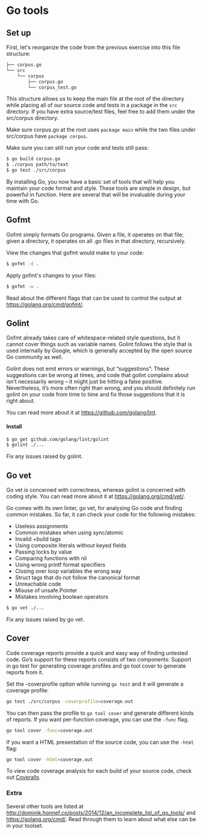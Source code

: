 # Go tools

## Set up

First, let's reorganize the code from the previous exercise into this file structure:

```bash
├── corpus.go
└── src
    └── corpus
        ├── corpus.go
        └── corpus_test.go
```

This structure allows us to keep the main file at the root of the directory while placing all of our source code and tests in a package in the `src` directory. If you have extra source/test files, feel free to add them under the src/corpus directory.

Make sure corpus.go at the root uses `package main` while the two files under src/corpus have `package corpus`.

Make sure you can still run your code and tests still pass:
```bash
$ go build corpus.go
$ ./corpus path/to/text
$ go test ./src/corpus
```

By installing Go, you now have a basic set of tools that will help you maintain your code format and style. These tools are simple in design, but powerful in function. Here are several that will be invaluable during your time with Go.

## Gofmt

Gofmt simply formats Go programs. Given a file, it operates on that file; given a directory, it operates on all .go files in that directory, recursively.

View the changes that gofmt would make to your code:
```bash
$ gofmt -d .
```

Apply gofmt's changes to your files:
```bash
$ gofmt -w .
```

Read about the different flags that can be used to control the output at https://golang.org/cmd/gofmt/.

## Golint

Gofmt already takes care of whitespace-related style questions, but it cannot cover things such as variable names. Golint follows the style that is used internally by Google, which is generally accepted by the open source Go community as well.

Golint does not emit errors or warnings, but “suggestions”: These suggestions can be wrong at times, and code that golint complains about isn’t necessarily wrong – it might just be hitting a false positive. Nevertheless, it’s more often right than wrong, and you should definitely run golint on your code from time to time and fix those suggestions that it is right about.

You can read more about it at https://github.com/golang/lint.

#### Install
```bash
$ go get github.com/golang/lint/golint
$ golint ./...
```

Fix any issues raised by golint.

## Go vet

Go vet is concerned with correctness, whereas golint is concerned with coding style. You can read more about it at https://golang.org/cmd/vet/.

Go comes with its own linter, go vet, for analysing Go code and finding common mistakes. So far, it can check your code for the following mistakes:

* Useless assignments
* Common mistakes when using sync/atomic
* Invalid +build tags
* Using composite literals without keyed fields
* Passing locks by value
* Comparing functions with nil
* Using wrong printf format specifiers
* Closing over loop variables the wrong way
* Struct tags that do not follow the canonical format
* Unreachable code
* Misuse of unsafe.Pointer
* Mistakes involving boolean operators

```bash
$ go vet ./...
```

Fix any issues raised by go vet.

## Cover

Code coverage reports provide a quick and easy way of finding untested code. Go’s support for these reports consists of two components: Support in go test for generating coverage profiles and go tool cover to generate reports from it.

Set the -coverprofile option while running `go test` and it will generate a coverage profile:
```bash
go test ./src/corpus -coverprofile=coverage.out
```

You can then pass the profile to `go tool cover` and generate different kinds of reports. If you want per-function coverage, you can use the `-func` flag.
```bash
go tool cover -func=coverage.out
```

If you want a HTML presentation of the source code, you can use the `-html` flag:
```bash
go tool cover -html=coverage.out
```

To view code coverage analysis for each build of your source code, check out [Coveralls](https://coveralls.io/).

### Extra

Several other tools are listed at
http://dominik.honnef.co/posts/2014/12/an_incomplete_list_of_go_tools/ and https://golang.org/cmd/. Read through them to learn about what else can be in your toolset.
